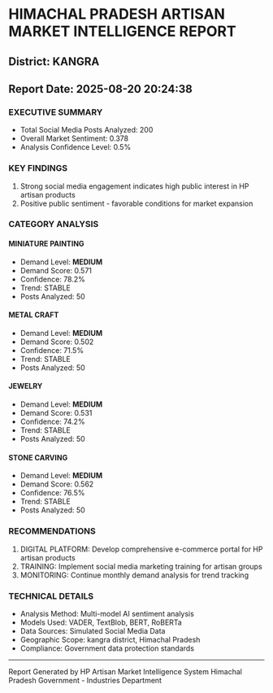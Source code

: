 # HIMACHAL PRADESH ARTISAN MARKET INTELLIGENCE REPORT
## District: KANGRA
## Report Date: 2025-08-20 20:24:38

### EXECUTIVE SUMMARY
- Total Social Media Posts Analyzed: 200
- Overall Market Sentiment: 0.378
- Analysis Confidence Level: 0.5%

### KEY FINDINGS
1. Strong social media engagement indicates high public interest in HP artisan products
2. Positive public sentiment - favorable conditions for market expansion

### CATEGORY ANALYSIS

#### MINIATURE PAINTING
- Demand Level: **MEDIUM**
- Demand Score: 0.571
- Confidence: 78.2%
- Trend: STABLE
- Posts Analyzed: 50

#### METAL CRAFT
- Demand Level: **MEDIUM**
- Demand Score: 0.502
- Confidence: 71.5%
- Trend: STABLE
- Posts Analyzed: 50

#### JEWELRY
- Demand Level: **MEDIUM**
- Demand Score: 0.531
- Confidence: 74.2%
- Trend: STABLE
- Posts Analyzed: 50

#### STONE CARVING
- Demand Level: **MEDIUM**
- Demand Score: 0.562
- Confidence: 76.5%
- Trend: STABLE
- Posts Analyzed: 50

### RECOMMENDATIONS
1. DIGITAL PLATFORM: Develop comprehensive e-commerce portal for HP artisan products
2. TRAINING: Implement social media marketing training for artisan groups
3. MONITORING: Continue monthly demand analysis for trend tracking

### TECHNICAL DETAILS
- Analysis Method: Multi-model AI sentiment analysis
- Models Used: VADER, TextBlob, BERT, RoBERTa
- Data Sources: Simulated Social Media Data
- Geographic Scope: kangra district, Himachal Pradesh
- Compliance: Government data protection standards

---
Report Generated by HP Artisan Market Intelligence System
Himachal Pradesh Government - Industries Department
